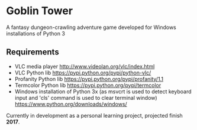 # Goblin Tower
A fantasy dungeon-crawling adventure game developed for Windows installations of Python 3

## Requirements
- VLC media player http://www.videolan.org/vlc/index.html
- VLC Python lib https://pypi.python.org/pypi/python-vlc/
- Profanity Python lib https://pypi.python.org/pypi/profanity/1.1
- Termcolor Python lib https://pypi.python.org/pypi/termcolor
- Windows installation of Python 3x (as msvcrt is used to detect keyboard input and 'cls' command is used to clear terminal window) https://www.python.org/downloads/windows/

Currently in development as a personal learning project, projected finish **2017**.
